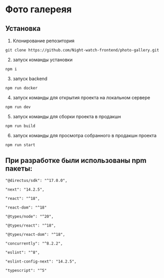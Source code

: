 # Фото галереяя

## Установка

1. Клонирование репозитория

`git clone https://github.com/Night-watch-frontend/photo-gallery.git`

2. запуск команды установки

`npm i`

3. запуск backend

`npm run docker`

4. запуск команды для открытия проекта на локальном сервере

`npm run dev`

5. запуск команды для сборки проекта в продакшн

`npm run build`

6. запуск команды для просмотра собранного в продакшн проекта

`npm run start`

## При разработке были использованы npm пакеты:

    "@directus/sdk": "^17.0.0",

    "next": "14.2.5",

    "react": "^18",

    "react-dom": "^18"

    "@types/node": "^20",

    "@types/react": "^18",

    "@types/react-dom": "^18",

    "concurrently": "^8.2.2",

    "eslint": "^8",

    "eslint-config-next": "14.2.5",

    "typescript": "^5"
